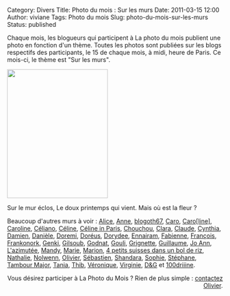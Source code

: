 Category: Divers
Title: Photo du mois : Sur les murs
Date: 2011-03-15 12:00
Author: viviane
Tags: Photo du mois
Slug: photo-du-mois-sur-les-murs
Status: published

Chaque mois, les blogueurs qui participent à La photo du mois publient une photo en fonction d'un thème. Toutes les photos sont publiées sur les blogs respectifs des participants, le 15 de chaque mois, à midi, heure de Paris. Ce mois-ci, le thème est "Sur les murs".

<a href="http://www.viviane-voyages.com/wp-content/uploads/2011/03/P1090658_retouch.jpg"><img class="aligncenter size-medium wp-image-1940" title="Sur le mur" src="http://www.viviane-voyages.com/wp-content/uploads/2011/03/P1090658_retouch-235x300.jpg" alt="" width="235" height="300" /></a>

Sur le mur éclos,
Le doux printemps qui vient.
Mais où est la fleur ?

Beaucoup d'autres murs à voir : <a href="http://aliceinquebequie.blogspot.com/" target="_blank">Alice</a>, <a href="http://anne-tranche-de-vie.over-blog.com/" target="_blank">Anne</a>, <a href="http://blogoth67.wordpress.com/" target="_blank&quot;">blogoth67</a>, <a href="http://letohubohudecaro.canalblog.com/" target="_blank">Caro</a>, <a href="http://5emedecouverture.wordpress.com/" target="_blank">Caro[line]</a>, <a href="http://www.lespetitsbarbus.blogspot.com/" target="_blank">Caroline</a>, <a href="http://poutineettartiflette.blogspot.com/" target="_blank">Céliano</a>, <a href="http://dupommieralerable.over-blog.com/" target="_blank">Céline</a>, <a href="http://frenchiesinparis.over-blog.com/" target="_blank">Céline in Paris</a>, <a href="http://canadians.over-blog.com/" target="_blank">Chouchou</a>, <a href="http://dunepommealautre.blogspot.com/" target="_blank">Clara</a>, <a href="http://imagesenballade.blogspot.com/" target="_blank">Claude</a>, <a href="http://www.boeingbleudemer.com/" target="_blank&quot;">Cynthia</a>, <a href="http://www.cabaneasucre.siteperso.net/" target="_blank">Damien</a>, <a href="http://latribudanaximandre.com/" target="_blank">Danièle</a>, <a href="http://doremi.bleublog.lematin.ch/" target="_blank">Doremi</a>, <a href="http://doreus.wordpress.com//" target="_blank">Doréus</a>, <a href="http://memereaucanada.blogspot.com/" target="_blank&quot;">Dorydee</a>, <a href="http://capricesennairam.canalblog.com/" target="_blank">Ennairam</a>, <a href="http://lostandfoundinlondon.wordpress.com/" target="_blank">Fabienne</a>, <a href="http://vudubalcon.blogspot.com/" target="_blank">François</a>, <a href="http://www.frankonorsk.net/" target="_blank">Frankonork</a>, <a href="http://jessicawilhide.wordpress.com/" target="_blank">Genki</a>, <a href="http://blog.legaletas.net/">Gilsoub</a>, <a href="http://godnat.blogspot.com/" target="_blank">Godnat</a>, <a href="http://gouli68.blogspot.com/" target="_blank">Gouli</a>, <a href="http://www.grignetteetco.blogspot.com/" target="_blank">Grignette</a>, <a href="http://guillaume-online.blogspot.com/" target="_blank">Guillaume</a>, <a href="http://ladybirdisms.blogspot.com/" target="_blank">Jo Ann</a>, <a href="http://dederrierelesfagots.wordpress.com/" target="_blank&quot;">L'azimutée</a>, <a href="http://mandystockholm.com/" target="_blank">Mandy</a>, <a href="http://marieetfrank.blogspot.com/" target="_blank">Marie</a>, <a href="http://marionnette.blogsite.org/" target="_blank&quot;">Marion</a>, <a href="http://troispetitssuisses.blogspot.com/" target="_blank">4 petits suisses dans un bol de riz</a>, <a href="http://voyageusecomtoise.wordpress.com/" target="_blank">Nathalie</a>, <a href="http://graindesucre.com/hermineorignal/" target="_blank">Nolwenn</a>, <a href="http://www.olivierdemontreal.eu/" target="_blank">Olivier</a>, <a href="http://sgiworld.blogspot.com/" target="_blank&quot;">Sébastien</a>, <a href="http://shandara.blogspot.com/" target="_blank">Shandara</a>, <a href="http://malife.me/" target="_blank">Sophie</a>, <a href="http://www.carnetsdimages.org/" target="_blank">Stéphane</a>, <a href="http://www.tambour-major.blogspot.com/" target="_blank">Tambour Major</a>, <a href="http://7pourlequebec.blogspot.com/" target="_blank">Tania</a>, <a href="http://carroir.over-blog.com/" target="_blank">Thib</a>, <a href="http://veroniquem.blogspot.com/" target="_blank">Véronique</a>, <a href="http://photoblogonline.canalblog.com/" target="_blank">Virginie</a>,  <a href="http://www.grenoblequebec.blogspot.com/" target="_blank">D&amp;G</a> et <a href="http://www.reverdailleurs.com/" target="_blank">100driiine</a>.
<div style="text-align: right;">Vous désirez participer à La Photo du Mois ?
Rien de plus simple : <a href="mailto:olivier.canada@gmail.com">contactez Olivier</a>.</div>
